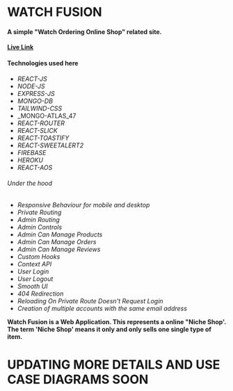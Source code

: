 # **WATCH FUSION**
#### A simple "Watch Ordering Online Shop" related site. 

[**Live Link**](https://watch-fusion.web.app/)
#### Technologies used here
- _REACT-JS_
- _NODE-JS_
- _EXPRESS-JS_
- _MONGO-DB_
- _TAILWIND-CSS_
- _MONGO-ATLAS_47
- _REACT-ROUTER_
- _REACT-SLICK_
- _REACT-TOASTIFY_
- _REACT-SWEETALERT2_
- _FIREBASE_
- _HEROKU_
- _REACT-AOS_

###### Under the hood
* _Responsive Behaviour for mobile and desktop_
* _Private Routing_
* _Admin Routing_
* _Admin Controls_
* _Admin Can Manage Products_
* _Admin Can Manage Orders_
* _Admin Can Manage Reviews_
* _Custom Hooks_
* _Context API_
* _User Login_
* _User Logout_
* _Smooth UI_
* _404 Redirection_
* _Reloading On Private Route Doesn't Request Login_
* _Creation of multiple accounts with the same email address_


**Watch Fusion is a Web Application. This represents a online "Niche Shop'. The term 'Niche Shop' means it only and only sells one single type of item.**

# UPDATING MORE DETAILS AND USE CASE DIAGRAMS SOON